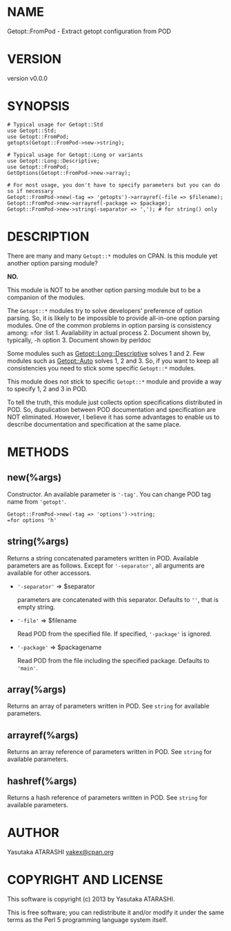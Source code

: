 # NAME

Getopt::FromPod - Extract getopt configuration from POD

# VERSION

version v0.0.0

# SYNOPSIS

    # Typical usage for Getopt::Std
    use Getopt::Std;
    use Getopt::FromPod;
    getopts(Getopt::FromPod->new->string);

    # Typical usage for Getopt::Long or variants
    use Getopt::Long::Descriptive;
    use Getopt::FromPod;
    GetOptions(Getopt::FromPod->new->array);

    # For most usage, you don't have to specify parameters but you can do so if necessary
    Getopt::FromPod->new(-tag => 'getopts')->arrayref(-file => $filename);
    Getopt::FromPod->new->arrayref(-package => $package);
    Getopt::FromPod->new->string(-separator => ','); # for string() only

# DESCRIPTION

There are many and many `Getopt::*` modules on CPAN. Is this module yet another option parsing module?

__NO.__

This module is NOT to be another option parsing module but to be a companion of the modules.

The `Getopt::*` modules try to solve developers' preference of option parsing.
So, it is likely to be impossible to provide all-in-one option parsing modules.
One of the common problems in option parsing is consistency among:
=for :list
1\. Availability in actual process
2\. Document shown by, typically, -h option
3\. Document shown by perldoc

Some modules such as [Getopt::Long::Descriptive](http://search.cpan.org/perldoc?Getopt::Long::Descriptive) solves 1 and 2.
Few modules such as [Getopt::Auto](http://search.cpan.org/perldoc?Getopt::Auto) solves 1, 2 and 3.
So, if you want to keep all consistencies you need to stick some specific `Getopt::*` modules.

This module does not stick to specific `Getopt::*` module and provide a way to specify 1, 2 and 3 in POD.

To tell the truth, this module just collects option specifications distributed in POD.
So, dupulication between POD documentation and specification are NOT eliminated.
However, I believe it has some advantages to enable us to describe documentation and specification at the same place.

# METHODS

## new(%args)

Constructor. An available parameter is `'-tag'`.
You can change POD tag name from `'getopt'`.

    Getopt::FromPod->new(-tag => 'options')->string;
    =for options 'h'

## string(%args)

Returns a string concatenated parameters written in POD.
Available parameters are as follows. Except for `'-separator'`, all arguments are available for other accessors.

- `'-separator'` => $separator

    parameters are concatenated with this separator. Defaults to `''`, that is empty string.

- `'-file'` => $filename

    Read POD from the specified file. If specified, `'-package'` is ignored.

- `'-package'` => $packagename

    Read POD from the file including the specified package. Defaults to `'main'`.

## array(%args)

Returns an array of parameters written in POD. See `string` for available parameters.

## arrayref(%args)

Returns an array reference of parameters written in POD. See `string` for available parameters.

## hashref(%args)

Returns a hash reference of parameters written in POD. See `string` for available parameters.

# AUTHOR

Yasutaka ATARASHI <yakex@cpan.org>

# COPYRIGHT AND LICENSE

This software is copyright (c) 2013 by Yasutaka ATARASHI.

This is free software; you can redistribute it and/or modify it under
the same terms as the Perl 5 programming language system itself.
